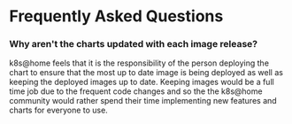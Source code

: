 # Frequently Asked Questions

<!-- markdownlint-disable header-increment -->
### Why aren't the charts updated with each image release?

k8s@home feels that it is the responsibility of the person deploying the chart
to ensure that the most up to date image is being deployed as well as keeping
the deployed images up to date. Keeping images would be a full time job due
to the frequent code changes and so the the k8s@home community would rather
spend their time implementing new features and charts for everyone to use.
